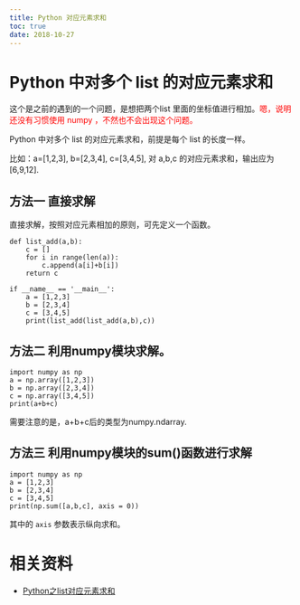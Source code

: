 ```yaml
---
title: Python 对应元素求和
toc: true
date: 2018-10-27
---
```



# Python 中对多个 list 的对应元素求和

这个是之前的遇到的一个问题，是想把两个list 里面的坐标值进行相加。<span style="color:red;">嗯，说明还没有习惯使用 numpy ，不然也不会出现这个问题。</span>


Python 中对多个 list 的对应元素求和，前提是每个 list 的长度一样。


比如：a=[1,2,3], b=[2,3,4], c=[3,4,5], 对 a,b,c 的对应元素求和，输出应为 [6,9,12].
　　
## 方法一 直接求解


直接求解，按照对应元素相加的原则，可先定义一个函数。


```
def list_add(a,b):
​    c = []
​    for i in range(len(a)):
​        c.append(a[i]+b[i])
​    return c

if __name__ == '__main__':
​    a = [1,2,3]
​    b = [2,3,4]
​    c = [3,4,5]
​    print(list_add(list_add(a,b),c))
```


## 方法二 利用numpy模块求解。

```
import numpy as np
a = np.array([1,2,3])
b = np.array([2,3,4])
c = np.array([3,4,5])
print(a+b+c)
```


需要注意的是，a+b+c后的类型为numpy.ndarray.



## 方法三 利用numpy模块的sum()函数进行求解


```
import numpy as np
a = [1,2,3]
b = [2,3,4]
c = [3,4,5]
print(np.sum([a,b,c], axis = 0))
```

其中的 `axis` 参数表示纵向求和。



# 相关资料

- [Python之list对应元素求和](https://blog.csdn.net/jclian91/article/details/78118805)
